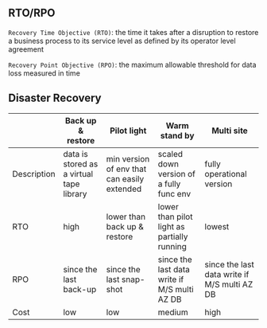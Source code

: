 ## RTO/RPO ##

`Recovery Time Objective (RTO)`: the time it takes after a disruption to restore a business process to its service level as defined by its operator level agreement

`Recovery Point Objective (RPO)`: the maximum allowable threshold for data loss measured in time 

## Disaster Recovery ##

| | Back up & restore | Pilot light | Warm stand by | Multi site |
|-|-------------------|-------------| --------------|------------|
| Description |data is stored as a virtual tape library| min version of env that can easily extended | scaled down version of a fully func env | fully operational version                    |
| RTO | high | lower than back up & restore | lower than pilot light as partially running  | lowest |
| RPO | since the last back-up | since the last snap-shot | since the last data write if M/S multi AZ DB | since the last data write if M/S multi AZ DB |
| Cost | low | low | medium | high |
